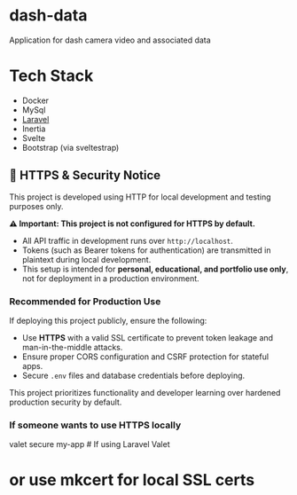 # dash-data
Application for dash camera video and associated data

# Tech Stack
- Docker
- MySql
- [Laravel](https://laravel.com/docs)
- Inertia
- Svelte
- Bootstrap (via sveltestrap)


## 🔐 HTTPS & Security Notice

This project is developed using HTTP for local development and testing purposes only.

**⚠️ Important: This project is not configured for HTTPS by default.**

- All API traffic in development runs over `http://localhost`.
- Tokens (such as Bearer tokens for authentication) are transmitted in plaintext during local development.
- This setup is intended for **personal, educational, and portfolio use only**, not for deployment in a production environment.

### Recommended for Production Use

If deploying this project publicly, ensure the following:

- Use **HTTPS** with a valid SSL certificate to prevent token leakage and man-in-the-middle attacks.
- Ensure proper CORS configuration and CSRF protection for stateful apps.
- Secure `.env` files and database credentials before deploying.

This project prioritizes functionality and developer learning over hardened production security by default.

### If someone wants to use HTTPS locally
valet secure my-app   # If using Laravel Valet
# or use mkcert for local SSL certs